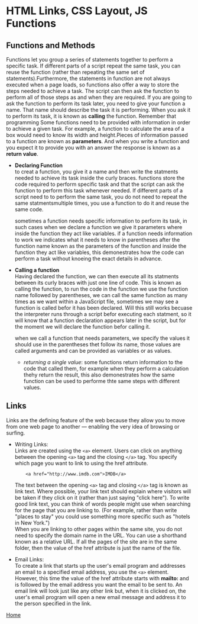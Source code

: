 # HTML Links, CSS Layout, JS Functions
<!-- Chapter 3 (first part): “Functions, Methods, and Objects” (pp.86-99 ONLY) -->
## Functions and Methods 
Functions let you group a series of statements together to perform a specific task. If different parts of a script repeat the same task, you can reuse the function (rather than repeating the same set of statements).Furthermore, the statements in function are not always executed when a page loads, so functions also offer a way to store the steps needed to achieve a task. The script can then ask the function to perform all of those steps as and when they are required. If you are going to ask the function to perform its task later, you need to give your function a name. That name should describe the task it is performing. When you ask it to perform its task, it is known as **calling** the function. Remember that programming Some functions need to be provided with information in order to achieve a given task. For example, a function to calculate the area of a box would need to know its width and height.Pieces of information passed to a function are known as **parameters**. And when you write a function and you expect it to provide you with an answer the response is known as a **return value**.
- **Declaring Function**<br />
    to creat a function, you give it a name and then write the statments needed to achieve its task inside the curly braces. functions store the code required to perform specific task and that the script can ask the function to perform this task whenever needed. If different parts of a script need to to perform the same task, you do not need to repeat the same statmentsmultiple times, you use a function to do it and reuse the same code.<br />

    sometimes a function needs specific information to perform its task, in such cases when we declare a function we give it parameters where inside the function they act like variables. if a function needs information to work we indicates what it needs to know in parentheses after the function name known as the parameters of the function and inside the function they act like variables, this demonestrates how the code can perform a task without knoeing the exact details in advance.
- **Calling a function**<br />
    Having declared the function, we can then execute all its statments between its curly braces with just one line of code. This is known as calling the function, to run the code in the function we use the function name followed by parentheses, we can call the same function as many times as we want within a JavaScript file, sometimes we may see a function is called befor it has been declared. Will this still works becuase the interpreter runs through a script befor executing each statment, so it will know that a function declaration appears later in the script, but for the moment we will declare the function befor calling it.<br />

    when we call a function that needs parameters, we specify the values it should use in the parentheses thet follow its name, those values are called arguments and can be provided as variables or as values.<br />
    - *returning a single value*:
      some functions return information to the code that called them, for example when they perform a calculation thehy return the result, this also demonestrates how the same function can be used to performe thte same steps with different values.

<!-- Chapter 4: Ch.4 “Links” (pp.74-93) -->
## Links
Links are the defining feature of the web because they allow you to move from one web page to another — enabling the very idea of browsing or surfing.
- Writing Links:<br />
    Links are created using the ```<a>``` element. Users can click on anything between the opening ```<a>``` tag and the closing ```</a>``` tag. You specify which page you want to link to using the href attribute.
    
    ```
        <a href="http://www.imdb.com">IMDB</a>
    ```
    The text between the opening ```<a>``` tag and closing ```</a>``` tag is known as link text. Where possible, your link text should explain where visitors will be taken if they click on it (rather than just saying "click here"). To write good link text, you can think of words people might use when searching for the page that you are linking to. (For example, rather than write "places to stay" you could use something more specific such as "hotels in New York.")<br />
    When you are linking to other pages within the same site, you do not need to specify the domain name in the URL. You can use a shorthand known as a relative URL. If all the pages of the site are in the same folder, then the value of the href attribute is just the name of the file.<br />

- Email Links:<br />
    To create a link that starts up the user's email program and addresses an email to a specified email address, you use the ```<a>``` element. However, this time the value of the href attribute starts with **mailto:** and is followed by the email address you want the email to be sent to. An email link will look just like any other link but, when it is clicked on, the user's email program will open a new email message and address it to the person specified in the link.<br />


[Home]( https://kztahat.github.io/reading-notes/)